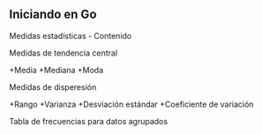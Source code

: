 ## Iniciando en Go

Medidas estadísticas - Contenido

Medidas de tendencia central

+Media
+Mediana
+Moda

Medidas de disperesión

+Rango
+Varianza
+Desviación estándar
+Coeficiente de variación

Tabla de frecuencias para datos agrupados